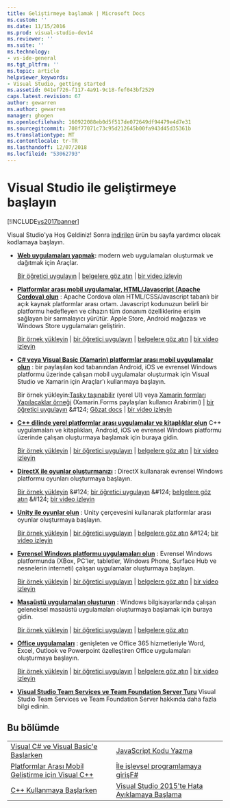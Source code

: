 ```yaml
---
title: Geliştirmeye başlamak | Microsoft Docs
ms.custom: ''
ms.date: 11/15/2016
ms.prod: visual-studio-dev14
ms.reviewer: ''
ms.suite: ''
ms.technology:
- vs-ide-general
ms.tgt_pltfrm: ''
ms.topic: article
helpviewer_keywords:
- Visual Studio, getting started
ms.assetid: 041ef726-f117-4a91-9c18-fef043bf2529
caps.latest.revision: 67
author: gewarren
ms.author: gewarren
manager: ghogen
ms.openlocfilehash: 160922088eb0d5f517de072649df94479e4d7e31
ms.sourcegitcommit: 708f77071c73c95d212645b00fa943d45d35361b
ms.translationtype: MT
ms.contentlocale: tr-TR
ms.lasthandoff: 12/07/2018
ms.locfileid: "53062793"
---
```

# <a name="get-started-developing-with-visual-studio"></a>Visual Studio ile geliştirmeye başlayın
[!INCLUDE[vs2017banner](../includes/vs2017banner.md)]

Visual Studio'ya Hoş Geldiniz! Sonra [indirilen](http://www.visualstudio.com/community) ürün bu sayfa yardımcı olacak kodlamaya başlayın.

-   **[Web uygulamaları yapmak](https://www.visualstudio.com/features/modern-web-tooling-vs):** modern web uygulamaları oluşturmak ve dağıtmak için Araçlar.

     [Bir öğretici uygulayın](https://docs.asp.net/en/latest/tutorials/your-first-aspnet-application.html) &#124; [belgelere göz atın](https://docs.asp.net/) &#124; [bir video izleyin](http://www.asp.net/vnext)

-   **[Platformlar arası mobil uygulamalar, HTML/Javascript (Apache Cordova) olun](http://taco.visualstudio.com/docs/get-started-first-mobile-app/)**  : Apache Cordova olan HTML/CSS/Javascript tabanlı bir açık kaynak platformlar arası ortam.  Javascript kodunuzun belirli bir platformu hedefleyen ve cihazın tüm donanım özelliklerine erişim sağlayan bir sarmalayıcı yürütür. Apple Store, Android mağazası ve Windows Store uygulamaları geliştirin.

     [Bir örnek yükleyin](https://github.com/Microsoft/cordova-samples/tree/master/todo-angularjs) &#124; [bir öğretici uygulayın](http://taco.visualstudio.com/docs/get-started-first-mobile-app/) &#124; [belgelere göz atın](http://taco.visualstudio.com/docs/get-started-vs-tools-apache-cordova/) &#124; [bir video izleyin](https://channel9.msdn.com/Blogs/Seth-Juarez/Getting-Started-with-Apache-Cordova-in-Visual-Studio)

-   **[C# veya Visual Basic (Xamarin) platformlar arası mobil uygulamalar olun](../cross-platform/visual-studio-and-xamarin.md)**  : bir paylaşılan kod tabanından Android, iOS ve evrensel Windows platformu üzerinde çalışan mobil uygulamalar oluşturmak için Visual Studio ve Xamarin için Araçlar'ı kullanmaya başlayın.

     Bir örnek yükleyin:[Tasky taşınabilir](http://developer.xamarin.com/samples/mobile/TaskyPortable/) (yerel UI) veya [Xamarin formları Yapılacaklar örneği](https://github.com/xamarin/xamarin-forms-samples/tree/master/Todo) (Xamarin.Forms paylaşılan kullanıcı Arabirimi) &#124; [bir öğretici uygulayın](https://msdn.microsoft.com/library/dn879698\(v=vs.140\).aspx) &#124; [Gözat docs](https://msdn.microsoft.com/library/mt299001.aspx) &#124; [bir video izleyin](https://channel9.msdn.com/Series/Cross-Platform-Development-with-Xamarin--Visual-Studio/01)

-   **[C++ dilinde yerel platformlar arası uygulamalar ve kitaplıklar olun](https://www.visualstudio.com/explore/cplusplus-mdd-vs.aspx)**  C++ uygulamaları ve kitaplıkları, Android, iOS ve evrensel Windows platformu üzerinde çalışan oluşturmaya başlamak için buraya gidin.

     [Bir örnek yükleyin](https://code.msdn.microsoft.com/MoreTeaPots-Android-a9bd8549) &#124; [bir öğretici uygulayın](https://msdn.microsoft.com/library/dn707595.aspx) &#124; [belgelere göz atın](https://msdn.microsoft.com/library/dn707591.aspx) &#124; [bir video izleyin](https://channel9.msdn.com/Series/ConnectOn-Demand/239)

-   **[DirectX ile oyunlar oluşturmanızı](https://msdn.microsoft.com/library/windows/desktop/ee663274\(v=vs.85\).aspx)**  : DirectX kullanarak evrensel Windows platformu oyunları oluşturmaya başlayın.

     [Bir örnek yükleyin](https://msdn.microsoft.com/library/windows/desktop/bb153300\(v=vs.85\).aspx) &#124; [bir öğretici uygulayın](https://msdn.microsoft.com/library/windows/desktop/bb153264\(v=vs.85\).aspx) &#124; [belgelere göz atın](https://msdn.microsoft.com/library/windows/desktop/ee663274\(v=vs.85\).aspx) &#124; [bir video izleyin](https://channel9.msdn.com/Series/Introduction-to-C-and-DirectX-Game-Development/01)

-   **[Unity ile oyunlar olun](../cross-platform/visual-studio-tools-for-unity.md)**  : Unity çerçevesini kullanarak platformlar arası oyunlar oluşturmaya başlayın.

     [Bir örnek yükleyin](http://unity3d.com/learn/resources/downloads) &#124; [bir öğretici uygulayın](http://unity3d.com/learn/tutorials/projects/roll-ball-tutorial) &#124; [belgelere göz atın](https://msdn.microsoft.com/library/dn940019\(v=vs.140\).aspx) &#124; [bir video izleyin](https://www.youtube.com/playlist?list=PLReL099Y5nRfseAg0k1SJOlpqdcsDs8Em)

-   **[Evrensel Windows platformu uygulamaları olun](https://dev.windows.com/windows-apps)**  : Evrensel Windows platformunda (XBox, PC'ler, tabletler, Windows Phone, Surface Hub ve nesnelerin interneti) çalışan uygulamalar oluşturmaya başlayın.

     [Bir örnek yükleyin](https://github.com/Microsoft/Windows-universal-samples) &#124; [bir öğretici uygulayın](https://msdn.microsoft.com/library/windows/apps/dn765018.aspx) &#124; [belgelere göz atın](https://dev.windows.com) &#124; [bir video izleyin](https://channel9.msdn.com/Blogs/One-Dev-Minute/Getting-started-with-Windows-10)

-   **[Masaüstü uygulamaları oluşturun](https://dev.windows.com/desktop)**  : Windows bilgisayarlarında çalışan geleneksel masaüstü uygulamaları oluşturmaya başlamak için buraya gidin.

     [Bir örnek yükleyin](https://github.com/microsoft/windows-classic-samples) &#124; [bir öğretici uygulayın](https://msdn.microsoft.com/library/dd492171.aspx) &#124; [belgelere göz atın](https://dev.windows.com/desktop)

-   **[Office uygulamaları](https://msdn.microsoft.com/library/fp161347.aspx)**  : genişleten ve Office 365 hizmetleriyle Word, Excel, Outlook ve Powerpoint özelleştiren Office uygulamaları oluşturmaya başlayın.

     [Bir örnek yükleyin](https://code.msdn.microsoft.com/office365/) &#124; [bir öğretici uygulayın](http://dev.office.com/getting-started/office365apis) &#124; [belgelere göz atın](https://msdn.microsoft.com/office/aa905340.aspx) &#124; [bir video izleyin](http://dev.office.com/videos)

-   **[Visual Studio Team Services ve Team Foundation Server Turu](https://www.visualstudio.com/products/visual-studio-team-services-vs)**  Visual Studio Team Services ve Team Foundation Server hakkında daha fazla bilgi edinin.

## <a name="in-this-section"></a>Bu bölümde

|||
|-|-|
|[Visual C# ve Visual Basic'e Başlarken](../ide/getting-started-with-visual-csharp-and-visual-basic.md)|[JavaScript Kodu Yazma](http://msdn.microsoft.com/library/cte3c772\(v=vs.94\).aspx)|
|[Platformlar Arası Mobil Geliştirme için Visual C++](../cross-platform/visual-cpp-for-cross-platform-mobile-development.md)|[İle işlevsel programlamaya girişF#](http://msdn.microsoft.com/library/vstudio/dd233147.aspx)|
|[C++ Kullanmaya Başlarken](../ide/getting-started-with-cpp-in-visual-studio.md)|[Visual Studio 2015'te Hata Ayıklamaya Başlama](../ide/getting-started-with-debugging-in-visual-studio-2015.md)|
